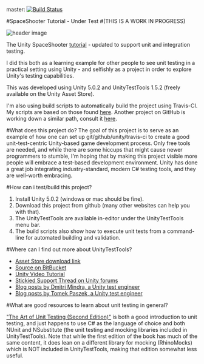 master: [![Build Status](https://travis-ci.org/ericsebesta/spaceshooter-undertest.svg?branch=master)](https://travis-ci.org/ericsebesta/spaceshooter-undertest)

#SpaceShooter Tutorial - Under Test 
#(THIS IS A WORK IN PROGRESS)

![header image](http://unity3d.com/sites/default/files/space-shooter-header_0.jpg)

The Unity SpaceShooter [tutorial](http://unity3d.com/learn/tutorials/projects/space-shooter) - updated to support unit and integration testing.

I did this both as a learning example for other people to see unit testing in a practical setting using Unity - and selfishly as a project in order to explore Unity's testing capabilities.

This was developed using Unity 5.0.2 and UnityTestTools 1.5.2 (freely available on the Unity Asset Store).

I'm also using build scripts to automatically build the project using Travis-CI. My scripts are based on those found [here](https://jonathan.porta.codes/2015/04/17/automatically-build-your-unity3d-project-in-the-cloud-using-travisci-for-free/). Another project on GitHub is working down a similar path, consult it [here](https://github.com/MrSimbax/pong-x).

#What does this project do?
The goal of this project is to serve as an example of how one can set up git/github/unity/travis-ci to create a good unit-test-centric Unity-based game development process. Only free tools are needed, and while there are some hiccups that might cause newer programmers to stumble, I'm hoping that by making this project visible more people will embrace a test-based development environment. Unity has done a great job integrating industry-standard, modern C# testing tools, and they are well-worth embracing.

#How can i test/build this project?

1. Install Unity 5.0.2 (windows or mac should be fine).
2. Download this project from github (many other websites can help you with that).
3. The UnityTestTools are available in-editor under the UnityTestTools menu bar.
4. The build scripts also show how to execute unit tests from a command-line for automated building and validation.

#Where can I find out more about UnityTestTools?

- [Asset Store download link](https://www.assetstore.unity3d.com/en/#!/content/13802)
- [Source on BitBucket](https://bitbucket.org/Unity-Technologies/unitytesttools/)
- [Unity Video Tutorial](https://unity3d.com/learn/tutorials/modules/beginner/live-training-archive/test-tools)
- [Stickied Support Thread on Unity forums](http://forum.unity3d.com/threads/unity-test-tools.218287/)
- [Blog posts by Dmitri Mindra, a Unity test engineer](http://blogs.unity3d.com/author/dmitriy/)
- [Blog posts by Tomek Paszek, a Unity test engineer](http://blogs.unity3d.com/author/tomek/)

#What are good resources to learn about unit testing in general?

["The Art of Unit Testing (Second Edition)"](http://www.amazon.com/The-Art-Unit-Testing-examples/dp/1617290890) is both a good introduction to unit testing, and just happens to use C# as the language of choice and both NUnit and NSubstitute (the unit testing and mocking libraries included in UnityTestTools). Note that while the first edition of the book has much of the same content, it does lean on a different library for mocking (RhinoMocks) which is NOT included in UnityTestTools, making that edition somewhat less useful.
